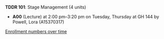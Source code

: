 **TDDR 101**: Stage Management (4 units)

- **A00** (Lecture) at 2:00 pm–3:20 pm on Tuesday, Thursday at GH 144 by Powell, Lora (A15370317)

[Enrollment numbers over time](./TDDR101.tsv)
